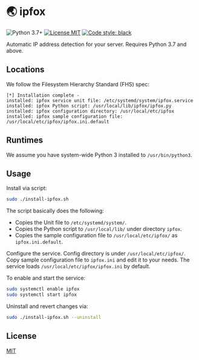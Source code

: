 # 🌏 ipfox

![Python 3.7+](https://img.shields.io/badge/python-3.7+-297ca0?logo=python&logoColor=white) [![License MIT](https://img.shields.io/github/license/daisylab-bit/ipfox)](./LICENSE) [![Code style: black](https://img.shields.io/badge/code%20style-black-000000.svg)](https://github.com/psf/black)

Automatic IP address detection for your server. Requires Python 3.7 and above.

## Locations

We follow the Filesystem Hierarchy Standard (FHS) spec:

```
[*] Installation complete -
installed: ipfox service unit file: /etc/systemd/system/ipfox.service
installed: ipfox Python script: /usr/local/lib/ipfox/ipfox.py
installed: ipfox configuration directory: /usr/local/etc/ipfox
installed: ipfox sample configuration file: /usr/local/etc/ipfox/ipfox.ini.default
```

## Runtimes

We assume you have system-wide Python 3 installed to `/usr/bin/python3`.

## Usage

Install via script:

```bash
sudo ./install-ipfox.sh
```

The script basically does the following:

- Copies the Unit file to `/etc/systemd/system/`.
- Copies the Python script to `/usr/local/lib/` under directory `ipfox`.
- Copies the sample configuration file to `/usr/local/etc/ipfox/` as `ipfox.ini.default`.

Configure the service. Config directory is under `/usr/local/etc/ipfox/`. Copy sample configuration file to `ipfox.ini` and edit it to your needs. The service loads `/usr/local/etc/ipfox/ipfox.ini` by default.

To enable and start the service:

```bash
sudo systemctl enable ipfox
sudo systemctl start ipfox
```

Uninstall and revert changes via:

```bash
sudo ./install-ipfox.sh --uninstall
```

## License

[MIT](./LICENSE)
